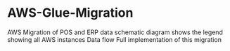 # AWS-Glue-Migration
AWS Migration of POS and ERP data
schematic diagram shows the legend showing all AWS instances
Data flow
Full implementation of this migration
